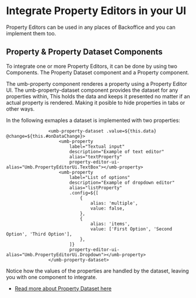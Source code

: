 # Integrate Property Editors in your UI
Property Editors can be used in any places of Backoffice and you can implement them too.

## Property & Property Dataset Components
To integrate one or more Property Editors, it can be done by using two Components.
The Property Dataset component and a Property component.

The umb-property component renderes a property using a Property Editor UI.
The umb-property-dataset component provides the dataset for any properties within, This holds the data and keeps it presented no matter if an actual property is rendered. Making it posible to hide properties in tabs or other ways.

In the following exmaples a dataset is implemented with two properties:

```
				<umb-property-dataset .value=${this.data} @change=${this.#onDataChange}>
					<umb-property
						label="Textual input"
						description="Example of text editor"
						alias="textProperty"
						property-editor-ui-alias="Umb.PropertyEditorUi.TextBox"></umb-property>
					<umb-property
						label="List of options"
						description="Example of dropdown editor"
						alias="listProperty"
						.config=${[
							{
								alias: 'multiple',
								value: false,
							},
							{
								alias: 'items',
								value: ['First Option', 'Second Option', 'Third Option'],
							},
						]}
						property-editor-ui-alias="Umb.PropertyEditorUi.Dropdown"></umb-property>
				</umb-property-dataset>
```

Notice how the values of the properties are handled by the dataset, leaving you with one component to integrate.

* [Read more about Property Dataset here](../property-dataset/README.md)

